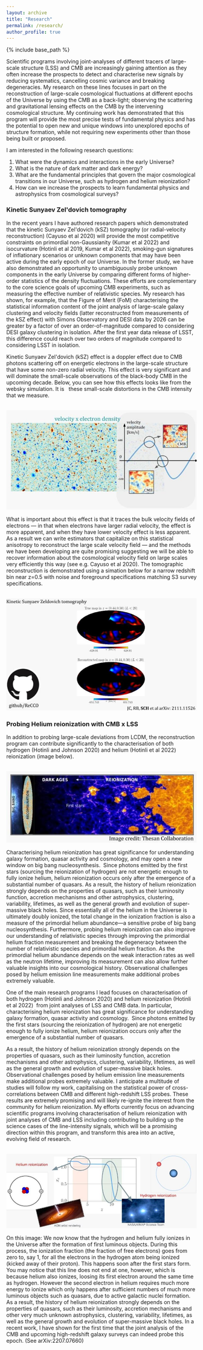 ```yaml
---
layout: archive
title: "Research"
permalink: /research/
author_profile: true
---
```


{% include base_path %}

Scientific programs involving joint-analyses of different tracers of large-scale structure (LSS) and CMB are increasingly gaining attention as they often increase the prospects to detect and characterise new signals by reducing systematics, cancelling cosmic variance and breaking degeneracies. 
My research on these lines focuses in part on the reconstruction of large-scale cosmological fluctuations at different epochs of the Universe by using the CMB as a back-light; observing the scattering and gravitational lensing effects on the CMB by the intervening cosmological structure. My continuing work has demonstrated that this program will provide the most precise tests of fundamental physics and has the potential to open new and unique windows into unexplored epochs of structure formation, while not requiring new experiments other than those being built or proposed. 

I am interested in the following research questions: 
1. What were the dynamics and interactions in the early Universe? 
2. What is the nature of dark matter and dark energy? 
3. What are the fundamental principles that govern the major cosmological transitions in our Universe, such as hydrogen and helium reionization? 
4. How can we increase the prospects to learn fundamental physics and astrophysics from cosmological surveys? 

### Kinetic Sunyaev Zel'dovich tomography

In the recent years I have authored research papers which demonstrated that the kinetic Sunyaev Zel'dovich (kSZ) tomography (or radial-velocity reconstruction) (Cayuso et al 2020) will provide the most competitive constraints on primordial non-Gaussianity (Kumar et al 2022) and isocurvature (Hotinli et al 2019, Kumar et al 2022), smoking-gun signatures of inflationary scenarios or unknown components that may have been active during the early epoch of our Universe. In the former study, we have also demonstrated an opportunity to unambiguously probe unknown components in the early Universe by comparing different forms of higher-order statistics of the density fluctuations. These efforts are complementary to the core science goals of upcoming CMB experiments, such as measuring the effective number of relativistic species. My research has shown, for example, that the Figure of Merit (FoM) characterising the statistical information content of the joint analysis of large-scale galaxy clustering and velocity fields (latter reconstructed from measurements of the kSZ effect) with Simons Observatory and DESI data by 2026 can be greater by a factor of over an order-of-magnitude compared to considering DESI galaxy clustering in isolation. After the first year data release of LSST, this difference could reach over two orders of magnitude compared to considering LSST in isolation.

Kinetic Sunyaev Zel'dovich (kSZ) effect is a doppler effect due to CMB photons scattering off on energetic electrons in the large-scale structure that have some non-zero radial velocity. This effect is very significant and will dominate the small-scale observations of the black-body CMB in the upcoming decade. Below, you can see how this effects looks like from the websky simulation. It is   these small-scale distortions in the CMB intensity that we measure.

<br/><img src='img1_1669214559713_0.jpg'>

What is important about this effect is that it traces the bulk velocity fields of electrons — in that when electrons have larger radial velocity, the effect is more apparent, and when they have lower velocity effect is less apparent. As a result we can write estimators that capitalize on this statistical anisotropy to reconstruct the large scale velocity field — and the methods we have been developing are quite promising suggesting we will be able to recover information about the cosmological velocity field on large scales very efficiently this way (see e.g. Cayuso et al 2020). The tomographic reconstruction is demonstrated using a simation below for a narrow redshift bin near z=0.5 with noise and foreground specifications matching S3 survey specifications.

<br/><img src='/_pages/selim-hotinli-imperial-research-fellowship_1669244802034_0.jpg'>

### Probing Helium reionization with CMB x LSS

In addition to probing large-scale deviations from LCDM, the reconstruction program can contribute significantly to the characterisation of both hydrogen (Hotinli and Johnson 2020) and helium (Hotinli et al 2022) reionization (image below).

<br/><img src='/_pages/selim-hotinli-imperial-research-fellowship-1_1669245023933_0.jpg'>

Characterising helium reionization has great significance for understanding galaxy formation, quasar activity and cosmology, and may open a new window on big bang nucleosynthesis.  Since photons emitted by the first stars (sourcing the reionization of hydrogen) are not energetic enough to fully ionize helium, helium reionization occurs only after the emergence of a substantial number of quasars. As a result, the history of helium reionization strongly depends on the properties of quasars, such as their luminosity function, accretion mechanisms and other astrophysics, clustering, variability, lifetimes, as well as the general growth and evolution of super-massive black holes. Since essentially all of the helium in the Universe is ultimately doubly ionized, the total change in the ionization fraction is also a measure of the primordial helium abundance—a sensitive probe of big bang nucleosynthesis. Furthermore, probing helium reionization can also improve our understanding of relativistic species through improving the primordial helium fraction measurement and breaking the degeneracy between the number of relativistic species and primordial helium fraction. As the primordial helium abundance depends on the weak interaction rates as well as the neutron lifetime, improving its measurement can also allow further valuable insights into our cosmological history. Observational challenges posed by helium emission line measurements make additional probes extremely valuable.

One of the main research programs I lead focuses on characterisation of both hydrogen (Hotinli and Johnson 2020) and helium reionization (Hotinli et al 2022)  from joint analyses of LSS and CMB data. In particular, characterising helium reionization has great significance for understanding galaxy formation, quasar activity and cosmology.  Since photons emitted by the first stars (sourcing the reionization of hydrogen) are not energetic enough to fully ionize helium, helium reionization occurs only after the emergence of a substantial number of quasars.

As a result, the history of helium reionization strongly depends on the properties of quasars, such as their luminosity function, accretion mechanisms and other astrophysics, clustering, variability, lifetimes, as well as the general growth and evolution of super-massive black holes. Observational challenges posed by helium emission line measurements make additional probes extremely valuable. I anticipate a multitude of studies will follow my work, capitalising on the statistical power of cross-correlations between CMB and different high-redshift LSS probes. These results are extremely promising and will likely re-ignite the interest from the community for helium reionization. My efforts currently focus on advancing scientific programs involving characterisation of helium reionization with joint analyses of CMB and LSS including contributing to building up the science cases of the line-intensity signals, which will be a promising direction within this program, and transform this area into an active, evolving field of research. 

<br/><img src='selim-hotinli-imperial-research-fellowship-2_1669245332786_0.jpg'>

On this image: We now know that the hydrogen and helium fully ionizes in the Universe after the formation of first luminous objects. During this process, the ionization fraction (the fraction of free electrons) goes from zero to, say 1, for all the electrons in the hydrogen atom being ionized (kicked away of their proton). This happens soon after the first stars form. You may notice that this line does not end at one, however, which is because helium also ionizes, loosing its first electron around the same time as hydrogen. However the second electron in helium requires much more energy to ionize which only happens after sufficient numbers of much more luminous objects such as quasars, due to active galactic nuclei formation. As a result, the history of helium reionization strongly depends on the properties of quasars, such as their luminosity, accretion mechanisms and other very much unknown astrophysics, clustering, variability, lifetimes, as well as the general growth and evolution of super-massive black holes. In a recent work, I have shown for the first time that the joint analysis of the CMB and upcoming high-redshift galaxy surveys can indeed probe this epoch. (See arXiv:2207.07660)
